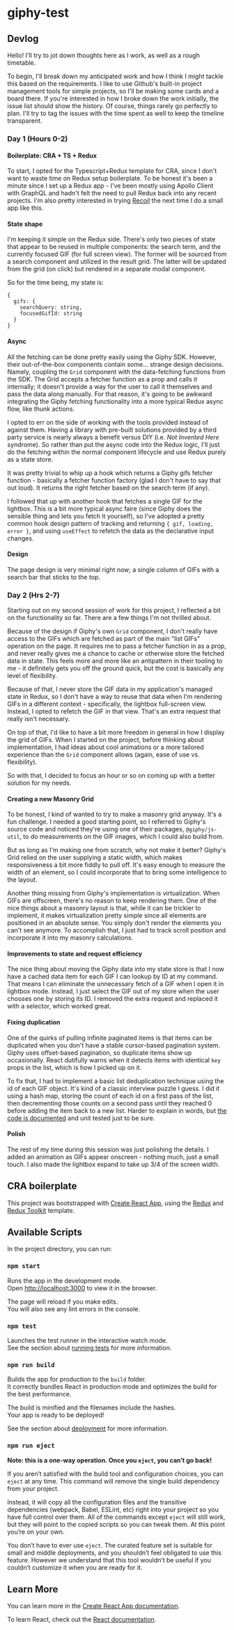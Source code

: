 # giphy-test

## Devlog

Hello! I'll try to jot down thoughts here as I work, as well as a rough timetable.

To begin, I'll break down my anticipated work and how I think I might tackle this based on the requirements. I like to use Github's built-in project management tools for simple projects, so I'll be making some cards and a board there. If you're interested in how I broke down the work initially, the issue list should show the history. Of course, things rarely go perfectly to plan. I'll try to tag the issues with the time spent as well to keep the timeline transparent.

### Day 1 (Hours 0-2)

#### Boilerplate: CRA + TS + Redux

To start, I opted for the Typescript+Redux template for CRA, since I don't want to waste time on Redux setup boilerplate. To be honest it's been a minute since I set up a Redux app - I've been mostly using Apollo Client with GraphQL and hadn't felt the need to pull Redux back into any recent projects. I'm also pretty interested in trying [Recoil](https://recoiljs.org/) the next time I do a small app like this.

#### State shape

I'm keeping it simple on the Redux side. There's only two pieces of state that appear to be reused in multiple components: the search term, and the currently focused GIF (for full screen view). The former will be sourced from a search component and utilized in the result grid. The latter will be updated from the grid (on click) but rendered in a separate modal component.

So for the time being, my state is:

```
{
  gifs: {
    searchQuery: string,
    focusedGifId: string
  }
}
```

#### Async

All the fetching can be done pretty easily using the Giphy SDK. However, their out-of-the-box components contain some... strange design decisions. Namely, coupling the `Grid` component with the data-fetching functions from the SDK. The Grid accepts a fetcher function as a prop and calls it internally; it doesn't provide a way for the user to call it themselves and pass the data along manually. For that reason, it's going to be awkward integrating the Giphy fetching functionality into a more typical Redux async flow, like thunk actions.

I opted to err on the side of working with the tools provided instead of against them. Having a library with pre-built solutions provided by a third party service is nearly always a benefit versus DIY (i.e. _Not Invented Here_ syndrome). So rather than put the async code into the Redux logic, I'll just do the fetching within the normal component lifecycle and use Redux purely as a state store.

It was pretty trivial to whip up a hook which returns a Giphy gifs fetcher function - basically a fetcher function factory (glad I don't have to say that out loud). It returns the right fetcher based on the search term (if any).

I followed that up with another hook that fetches a single GIF for the lightbox. This is a bit more typical async faire (since Giphy does the sensible thing and lets you fetch it yourself), so I've adopted a pretty common hook design pattern of tracking and returning `{ gif, loading, error }`, and using `useEffect` to refetch the data as the declarative input changes.

#### Design

The page design is very minimal right now; a single column of GIFs with a search bar that sticks to the top.

### Day 2 (Hrs 2-7)

Starting out on my second session of work for this project, I reflected a bit on the functionality so far. There are a few things I'm not thrilled about.

Because of the design if Giphy's own `Grid` component, I don't really have access to the GIFs which are fetched as part of the main "list GIFs" operation on the page. It requires me to pass a fetcher function in as a prop, and never really gives me a chance to cache or otherwise store the fetched data in state. This feels more and more like an antipattern in their tooling to me - it definitely gets you off the ground quick, but the cost is basically any level of flexibility.

Because of that, I never store the GIF data in my application's managed state in Redux, so I don't have a way to reuse that data when I'm rendering GIFs in a different context - specifically, the lightbox full-screen view. Instead, I opted to refetch the GIF in that view. That's an extra request that really isn't necessary.

On top of that, I'd like to have a bit more freedom in general in how I display the grid of GIFs. When I started on the project, before thinking about implementation, I had ideas about cool animations or a more tailored experience than the `Grid` component allows (again, ease of use vs. flexibility).

So with that, I decided to focus an hour or so on coming up with a better solution for my needs.

#### Creating a new Masonry Grid

To be honest, I kind of wanted to try to make a masonry grid anyway. It's a fun challenge. I needed a good starting point, so I referred to Giphy's source code and noticed they're using one of their packages, `@giphy/js-util`, to do measurements on the GIF images, which I could also build from.

But as long as I'm making one from scratch, why not make it better? Giphy's Grid relied on the user supplying a static width, which makes responsiveness a bit more fiddly to pull off. It's easy enough to measure the width of an element, so I could incorporate that to bring some intelligence to the layout.

Another thing missing from Giphy's implementation is virtualization. When GIFs are offscreen, there's no reason to keep rendering them. One of the nice things about a masonry layout is that, while it can be trickier to implement, it makes virtualization pretty simple since all elements are positioned in an absolute sense. You simply don't render the elements you can't see anymore. To accomplish that, I just had to track scroll position and incorporate it into my masonry calculations.

#### Improvements to state and request efficiency

The nice thing about moving the Giphy data into my state store is that I now have a cached data item for each GIF I can lookup by ID at my command. That means I can eliminate the unnecessary fetch of a GIF when I open it in lightbox mode. Instead, I just select the GIF out of my store when the user chooses one by storing its ID. I removed the extra request and replaced it with a selector, which worked great.

#### Fixing duplication

One of the quirks of pulling infinite paginated items is that items can be duplicated when you don't have a stable cursor-based pagination system. Giphy uses offset-based pagination, so duplicate items show up occasionally. React dutifully warns when it detects items with identical `key` props in the list, which is how I picked up on it.

To fix that, I had to implement a basic list deduplication technique using the id of each GIF object. It's kind of a classic interview puzzle I guess. I did it using a hash map, storing the count of each id on a first pass of the list, then decrementing those counts on a second pass until they reached 0 before adding the item back to a new list. Harder to explain in words, but [the code is documented](./src/utils/deduplicateById.ts) and unit tested just to be sure.

#### Polish

The rest of my time during this session was just polishing the details. I added an animation as GIFs appear onscreen - nothing much, just a small touch. I also made the lightbox expand to take up 3/4 of the screen width.

## CRA boilerplate

This project was bootstrapped with [Create React App](https://github.com/facebook/create-react-app), using the [Redux](https://redux.js.org/) and [Redux Toolkit](https://redux-toolkit.js.org/) template.

## Available Scripts

In the project directory, you can run:

### `npm start`

Runs the app in the development mode.<br />
Open [http://localhost:3000](http://localhost:3000) to view it in the browser.

The page will reload if you make edits.<br />
You will also see any lint errors in the console.

### `npm test`

Launches the test runner in the interactive watch mode.<br />
See the section about [running tests](https://facebook.github.io/create-react-app/docs/running-tests) for more information.

### `npm run build`

Builds the app for production to the `build` folder.<br />
It correctly bundles React in production mode and optimizes the build for the best performance.

The build is minified and the filenames include the hashes.<br />
Your app is ready to be deployed!

See the section about [deployment](https://facebook.github.io/create-react-app/docs/deployment) for more information.

### `npm run eject`

**Note: this is a one-way operation. Once you `eject`, you can’t go back!**

If you aren’t satisfied with the build tool and configuration choices, you can `eject` at any time. This command will remove the single build dependency from your project.

Instead, it will copy all the configuration files and the transitive dependencies (webpack, Babel, ESLint, etc) right into your project so you have full control over them. All of the commands except `eject` will still work, but they will point to the copied scripts so you can tweak them. At this point you’re on your own.

You don’t have to ever use `eject`. The curated feature set is suitable for small and middle deployments, and you shouldn’t feel obligated to use this feature. However we understand that this tool wouldn’t be useful if you couldn’t customize it when you are ready for it.

## Learn More

You can learn more in the [Create React App documentation](https://facebook.github.io/create-react-app/docs/getting-started).

To learn React, check out the [React documentation](https://reactjs.org/).
